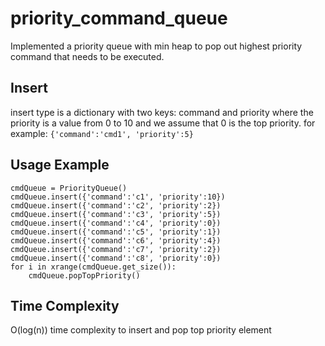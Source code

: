 # priority_command_queue
Implemented a priority queue with min heap to pop out highest priority command that needs to be executed.

## Insert
insert type is a dictionary with two keys: command and priority where the priority is a value from 0 to 10 and we assume that 0 is the top priority.
for example: `{'command':'cmd1', 'priority':5}`

## Usage Example
```
cmdQueue = PriorityQueue()
cmdQueue.insert({'command':'c1', 'priority':10})
cmdQueue.insert({'command':'c2', 'priority':2})
cmdQueue.insert({'command':'c3', 'priority':5})
cmdQueue.insert({'command':'c4', 'priority':0})
cmdQueue.insert({'command':'c5', 'priority':1})
cmdQueue.insert({'command':'c6', 'priority':4})
cmdQueue.insert({'command':'c7', 'priority':2})
cmdQueue.insert({'command':'c8', 'priority':0})
for i in xrange(cmdQueue.get_size()):
    cmdQueue.popTopPriority()
```

## Time Complexity
O(log(n)) time complexity to insert and pop top priority element
